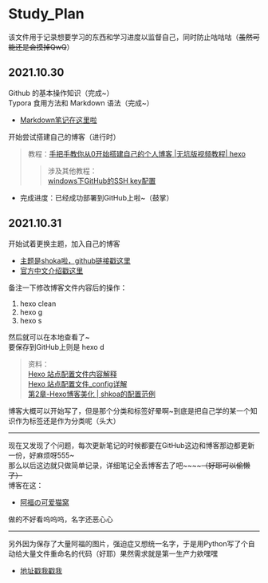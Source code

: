 # Study_Plan
该文件用于记录想要学习的东西和学习进度以监督自己，同时防止咕咕咕（~~虽然可能还是会摸掉QwQ~~）

## 2021.10.30
Github 的基本操作知识（完成~）  
Typora 食用方法和 Markdown 语法（完成~）  
- [Markdown笔记在这里啦](https://github.com/Astolfocat/Markdown_study)  

开始尝试搭建自己的博客（进行时）
>教程：[手把手教你从0开始搭建自己的个人博客 |无坑版视频教程| hexo](https://www.bilibili.com/video/BV1Yb411a7ty?p=1&share_medium=android&share_plat=android&share_source=QQ&share_tag=s_i&timestamp=1635581158&unique_k=eSoVqM)
>>涉及其他教程：  
>>[windows下GitHub的SSH key配置](https://www.jianshu.com/p/9317a927e844)

- 完成进度：已经成功部署到GitHub上啦~（鼓掌）

## 2021.10.31
开始试着更换主题，加入自己的博客
- [主题是shoka啦，github链接戳这里](https://github.com/amehime/hexo-theme-shoka)  
- [官方中文介绍戳这里](https://shoka.lostyu.me/computer-science/note/theme-shoka-doc/)  

备注一下修改博客文件内容后的操作：  
1. hexo clean
2. hexo g
3. hexo s

然后就可以在本地查看了~  
要保存到GitHub上则是 hexo d  
>资料：  
>[Hexo 站点配置文件内容解释](https://blog.csdn.net/lijing742180/article/details/85722664)  
>[Hexo 站点配置文件_config详解](https://vonsdite.github.io/posts/e990fc02.html)  
>[第2章-Hexo博客美化 | shkoa的配置范例](https://blog.csdn.net/BetrayVirginia/article/details/113572364)  

博客大概可以开始写了，但是那个分类和标签好晕啊~到底是把自己学的某一个知识作为标签还是作为分类呢（头大）  

---
现在又发现了个问题，每次更新笔记的时候都要在GitHub这边和博客那边都更新一份，好麻烦呀555~  
那么以后这边就只做简单记录，详细笔记全丢博客去了吧~~~~~~（好耶可以偷懒了）~~  
博客在这：
- [阿福の可爱猫窝](https://astolfocat.github.io/)  

做的不好看呜呜呜，名字还恶心心  

---
另外因为保存了大量阿福的图片，强迫症又想统一名字，于是用Python写了个自动给大量文件重命名的代码（好耶）果然需求就是第一生产力欸嘿嘿  
- [地址戳我戳我](https://github.com/Astolfocat/Python/blob/main/Python.md)
